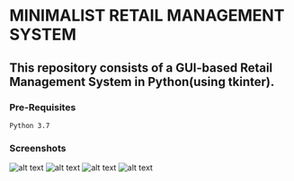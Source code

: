 # MINIMALIST RETAIL MANAGEMENT SYSTEM



## This repository consists of a GUI-based Retail Management System in Python(using tkinter). 

### Pre-Requisites
`Python 3.7`

### Screenshots
![alt text](https://github.com/realmacaw/real-mart/blob/master/images/main.png)
![alt text](https://github.com/realmacaw/real-mart/blob/master/images/employee_login.png)
![alt text](https://github.com/realmacaw/real-mart/blob/master/images/bill_window.png)
![alt text](https://github.com/realmacaw/real-mart/blob/master/images/update_employee.png)


